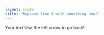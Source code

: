 ```yaml
---
layout: slide
title: "Replace line 5 with something new!"
---
```

Your text
Use the left arrow to go back!
